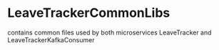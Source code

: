 # LeaveTrackerCommonLibs

contains common files used by both microservices LeaveTracker and LeaveTrackerKafkaConsumer
